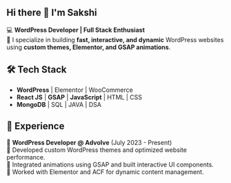 ## Hi there 👋 I'm Sakshi

💻 **WordPress Developer | Full Stack Enthusiast** <br>
🚀 I specialize in building **fast, interactive, and dynamic** WordPress websites using **custom themes, Elementor, and GSAP animations**.

## 🛠 **Tech Stack**
- **WordPress** | Elementor | WooCommerce  
- **React JS** | **GSAP** | **JavaScript** | HTML | CSS
- **MongoDB** | SQL | JAVA | DSA

## 💼 **Experience**
🔹 **WordPress Developer @ Advolve** (July 2023 - Present)  
📌 Developed custom WordPress themes and optimized website performance.  
📌 Integrated animations using GSAP and built interactive UI components.  
📌 Worked with Elementor and ACF for dynamic content management.  
 
